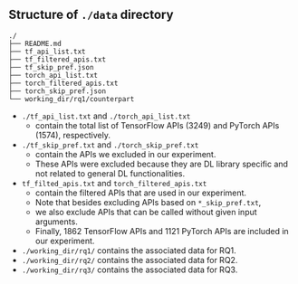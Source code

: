 ## Structure of `./data` directory
```angular2html
./
├── README.md
├── tf_api_list.txt
├── tf_filtered_apis.txt
├── tf_skip_pref.json
├── torch_api_list.txt
├── torch_filtered_apis.txt
├── torch_skip_pref.json
└── working_dir/rq1/counterpart
```

- `./tf_api_list.txt` and `./torch_api_list.txt`
  - contain the total list of TensorFlow APIs (3249) and PyTorch APIs (1574), respectively.
- `./tf_skip_pref.txt` and `./torch_skip_pref.txt`
  - contain the APIs we excluded in our experiment. 
  - These APIs were excluded because they are DL library specific and not related to general DL functionalities.
- `tf_filted_apis.txt` and `torch_filtered_apis.txt`
  - contain the filtered APIs that are used in our experiment.
  - Note that besides excluding APIs based on `*_skip_pref.txt`, 
  - we also exclude APIs that can be called without given input arguments.
  - Finally, 1862 TensorFlow APIs and 1121 PyTorch APIs are included in our experiment.
- `./working_dir/rq1/` contains the associated data for RQ1. 
- `./working_dir/rq2/` contains the associated data for RQ2.
- `./working_dir/rq3/` contains the associated data for RQ3.
